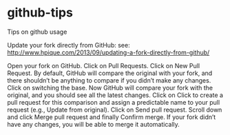 github-tips
===========

Tips on github usage

Update your fork directly from GitHub:
see: http://www.hpique.com/2013/09/updating-a-fork-directly-from-github/

Open your fork on GitHub.
Click on Pull Requests.
Click on New Pull Request. By default, GitHub will compare the original with your fork, and there shouldn’t be anything to compare if you didn’t make any changes.
Click on switching the base. Now GitHub will compare your fork with the original, and you should see all the latest changes.
Click on Click to create a pull request for this comparison and assign a predictable name to your pull request (e.g., Update from original).
Click on Send pull request.
Scroll down and click Merge pull request and finally Confirm merge. If your fork didn’t have any changes, you will be able to merge it automatically.
